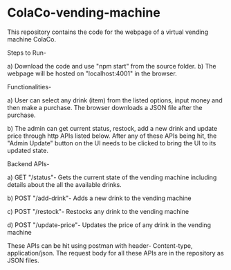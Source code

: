 # ColaCo-vending-machine

This repository contains the code for the webpage of a virtual vending machine ColaCo.

Steps to Run-

a) Download the code and use "npm start" from the source folder. 
b) The webpage will be hosted on "localhost:4001" in the browser.

Functionalities-

a) User can select any drink (item) from the listed options, input money and then make a purchase. The browser downloads a JSON file after the purchase.

b) The admin can get current status, restock, add a new drink and update price through http APIs listed below. After any of these APIs being hit, the "Admin Update" button on the UI needs to be clicked to bring the UI to its updated state.


Backend APIs-

a) GET "/status"- Gets the current state of the vending machine including details about the all the available drinks.

b) POST "/add-drink"- Adds a new drink to the vending machine

c) POST "/restock"- Restocks any drink to the vending machine

d) POST "/update-price"- Updates the price of any drink in the vending machine

These APIs can be hit using postman with header- Content-type, application/json. The request body for all these APIs are in the repository as JSON files.

